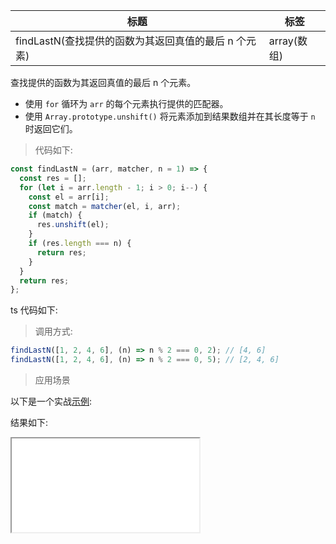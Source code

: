 | 标题                                                 | 标签        |
| ---------------------------------------------------- | ----------- |
| findLastN(查找提供的函数为其返回真值的最后 n 个元素) | array(数组) |

查找提供的函数为其返回真值的最后 n 个元素。

- 使用 `for` 循环为 `arr` 的每个元素执行提供的匹配器。
- 使用 `Array.prototype.unshift()` 将元素添加到结果数组并在其长度等于 `n` 时返回它们。

> 代码如下:

```js
const findLastN = (arr, matcher, n = 1) => {
  const res = [];
  for (let i = arr.length - 1; i > 0; i--) {
    const el = arr[i];
    const match = matcher(el, i, arr);
    if (match) {
      res.unshift(el);
    }
    if (res.length === n) {
      return res;
    }
  }
  return res;
};
```

ts 代码如下:

<div class="code-editor" data-url="codes/javascript/ts/find-last-n.ts" data-language="typescript"></div>

> 调用方式:

```js
findLastN([1, 2, 4, 6], (n) => n % 2 === 0, 2); // [4, 6]
findLastN([1, 2, 4, 6], (n) => n % 2 === 0, 5); // [2, 4, 6]
```

> 应用场景

以下是一个实战<a href="codes/javascript/html/find-last-n.html" target="_blank" rel="noopener noreferrer">示例</a>:

<div class="code-editor" data-url="codes/javascript/html/find-last-n.html" data-language="html"></div>

结果如下:

<iframe src="codes/javascript/html/find-last-n.html"></iframe>
